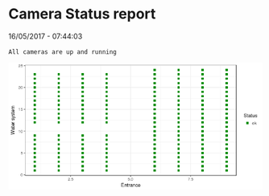 Camera Status report
================
16/05/2017 - 07:44:03

    All cameras are up and running

![](camreport_files/figure-markdown_github/unnamed-chunk-2-1.png)
